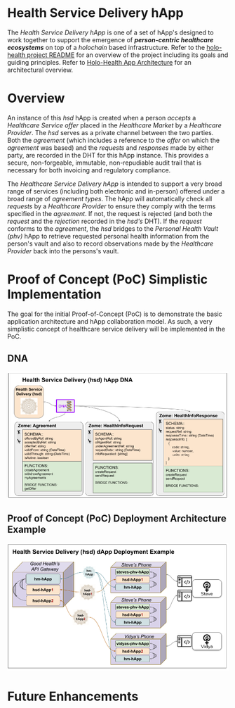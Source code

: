 # Health Service Delivery hApp
The _Health Service Delivery hApp_ is one of a set of hApp's designed to work together to support the emergence of _**person-centric healthcare ecosystems**_ on top of a _holochain_ based infrastructure. Refer to the [holo-health project README](../README.md) for an overview of the project including its goals and guiding principles. Refer to [Holo-Health App Architecture](../holo-health-app-architecture.md) for an architectural overview.

# Overview
An instance of this _hsd_ hApp is created when a person _accepts_ a _Healthcare Service offer_ placed in the _Healthcare Market_ by a _Healthcare Provider_. The _hsd_ serves as a private channel between the two parties. Both the _agreement_ (which includes a reference to the _offer_ on which the _agreement_ was based) and the _requests_ and _responses_ made by either party, are recorded in the DHT for this hApp instance. This provides a secure, non-forgeable, immutable, non-repudiable audit trail that is necessary for both invoicing and regulatory compliance. 

The _Healthcare Service Delivery hApp_ is intended to support a very broad range of services (including both electronic and in-person) offered under a broad range of _agreement types_. The hApp will automatically check all _requests_ by a _Healthcare Provider_  to ensure they comply with the terms specified in the _agreement_. If not, the request is  rejected (and both the _request_ and the _rejection_ recorded in the _hsd's_ DHT). If the _request_ conforms to the _agreement_, the _hsd_ bridges to the _Personal Health Vault (phv)_ hApp to retrieve requested personal health information from the person's vault and also to record observations made by the _Healthcare Provider_ back into the persons's vault.

# Proof of Concept (PoC) Simplistic Implementation 
The goal for the initial Proof-of-Concept (PoC) is to demonstrate the basic application architecture and hApp collaboration model. As such, a very simplistic concept of healthcare service delivery will be implemented in the PoC. 

## DNA
![Figure 1. Health Service Delivery DNA](../images/hsd-dna.png)

## Proof of Concept (PoC) Deployment Architecture Example
![Figure 2. Example hsd hApp Deployment](../images/hsd-deployment-example.png)

# Future Enhancements
